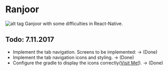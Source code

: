 # Ranjoor
![alt tag](http://uupload.ir/files/azb_ranjoor.png)
Ganjoor with some difficulties in React-Native.


## Todo: 7.11.2017
* Implement the tab navigation. Screens to be implemented: -> (Done)
* Implement the tab navigation icons and styling. -> (Done)
* Configure the gradle to display the icons correctly([Visit Me!](https://github.com/MorphLab/react-native-vector-icons#option-with-gradle-recommended)). -> (Done)